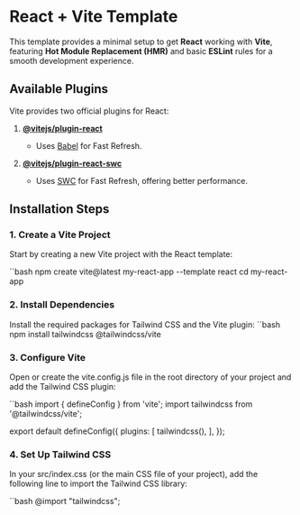 # React + Vite Template

This template provides a minimal setup to get **React** working with **Vite**, featuring **Hot Module Replacement (HMR)** and basic **ESLint** rules for a smooth development experience.

## Available Plugins

Vite provides two official plugins for React:

1. **[@vitejs/plugin-react](https://github.com/vitejs/vite-plugin-react/blob/main/packages/plugin-react/README.md)**
   - Uses [Babel](https://babeljs.io/) for Fast Refresh.

2. **[@vitejs/plugin-react-swc](https://github.com/vitejs/vite-plugin-react-swc)**
   - Uses [SWC](https://swc.rs/) for Fast Refresh, offering better performance.

## Installation Steps

### 1. Create a Vite Project

Start by creating a new Vite project with the React template:

``bash
npm create vite@latest my-react-app --template react
cd my-react-app

### 2. Install Dependencies
Install the required packages for Tailwind CSS and the Vite plugin:
``bash
npm install tailwindcss @tailwindcss/vite

### 3. Configure Vite
Open or create the vite.config.js file in the root directory of your project and add the Tailwind CSS plugin:

``bash
import { defineConfig } from 'vite';
import tailwindcss from '@tailwindcss/vite';

export default defineConfig({
  plugins: [
    tailwindcss(),
  ],
});

### 4. Set Up Tailwind CSS
In your src/index.css (or the main CSS file of your project), add the following line to import the Tailwind CSS library:

``bash
@import "tailwindcss";
